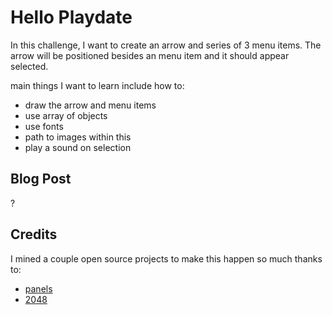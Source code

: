 # Hello Playdate

In this challenge, I want to create an arrow and series of 3 menu items. The arrow will be positioned besides an menu item and it should appear selected. 

main things I want to learn include how to:
- draw the arrow and menu items
- use array of objects
- use fonts
- path to images within this
- play a sound on selection  

## Blog Post

?

## Credits 

I mined a couple open source projects to make this happen so much thanks to:
- [panels](https://github.com/cadin/panels/tree/main)
- [2048](https://github.com/hteumeuleu/2048)